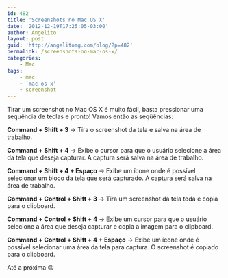 ```yaml
---
id: 482
title: 'Screenshots no Mac OS X'
date: '2012-12-19T17:25:05-03:00'
author: Angelito
layout: post
guid: 'http://angelitomg.com/blog/?p=482'
permalink: /screenshots-no-mac-os-x/
categories:
    - Mac
tags:
    - mac
    - 'mac os x'
    - screenshot
---
```


Tirar um screenshot no Mac OS X é muito fácil, basta pressionar uma sequência de teclas e pronto! Vamos então as seqüências:

**Command + Shift + 3** -&gt; Tira o screenshot da tela e salva na área de trabalho.

**Command + Shift + 4** -&gt; Exibe o cursor para que o usuário selecione a área da tela que deseja capturar. A captura será salva na área de trabalho.

**Command + Shift + 4 + Espaço** -&gt; Exibe um ícone onde é possível selecionar um bloco da tela que será capturado. A captura será salva na área de trabalho.

**Command + Control + Shift + 3** -&gt; Tira um screenshot da tela toda e copia para o clipboard.

**Command + Control + Shift + 4** -&gt; Exibe um cursor para que o usuário selecione a área que deseja capturar e copia a imagem para o clipboard.

**Command + Control + Shift + 4 + Espaço** -&gt; Exibe um ícone onde é possível selecionar uma área da tela para captura. O screenshot é copiado para o clipboard.

Até a próxima 😉